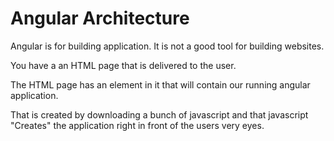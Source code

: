 # Angular Architecture

Angular is for building application. It is not a good tool for building websites.

You have a an HTML page that is delivered to the user.

The HTML page has an element in it that will contain our running angular application.

That is created by downloading a bunch of javascript and that javascript "Creates" the application right in front of the users very eyes.
